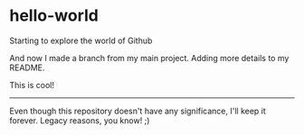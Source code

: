 # hello-world
Starting to explore the world of Github

And now I made a branch from my main project. Adding more details to my README. 

This is cool!

- - - - -
Even though this repository doesn't have any significance, I'll keep it forever. Legacy reasons, you know! ;)

